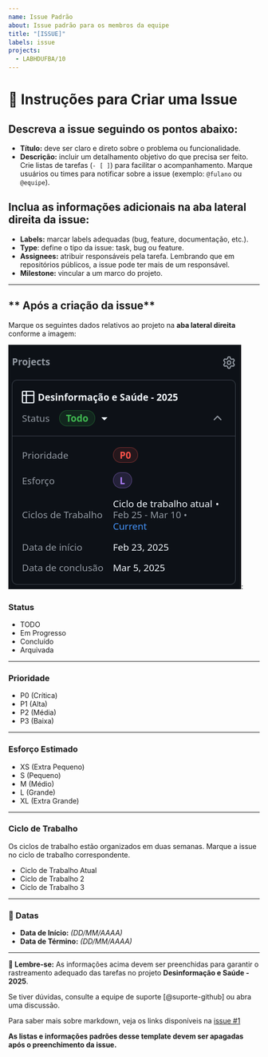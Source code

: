 ```yaml
---
name: Issue Padrão
about: Issue padrão para os membros da equipe
title: "[ISSUE]"
labels: issue
projects:
  - LABHDUFBA/10
---
```


# 📌 **Instruções para Criar uma Issue**

## Descreva a issue seguindo os pontos abaixo:

- **Título:** deve ser claro e direto sobre o problema ou funcionalidade.  
- **Descrição:** incluir um detalhamento objetivo do que precisa ser feito. Crie listas de tarefas (`- [ ]`) para facilitar o acompanhamento. Marque usuários ou times para notificar sobre a issue (exemplo: `@fulano` ou `@equipe`).

## Inclua as informações adicionais na aba lateral direita da issue:

- **Labels:** marcar labels adequadas (bug, feature, documentação, etc.).  
- **Type**: define o tipo da issue: task, bug ou feature.
- **Assignees:** atribuir responsáveis pela tarefa. Lembrando que em repositórios públicos, a issue pode ter mais de um responsável.
- **Milestone:** vincular a um marco do projeto.  

---

## ** Após a criação da issue**

Marque os seguintes dados relativos ao projeto na **aba lateral direita** conforme a imagem:

![](projects_meta.png):

### **Status**

- TODO  
- Em Progresso  
- Concluído  
- Arquivada  

---

### **Prioridade**

- P0 (Crítica)  
- P1 (Alta)  
- P2 (Média)  
- P3 (Baixa)  

---

### **Esforço Estimado**

- XS (Extra Pequeno)  
- S (Pequeno)  
- M (Médio)  
- L (Grande)  
- XL (Extra Grande)  

---

### **Ciclo de Trabalho**

Os ciclos de trabalho estão organizados em duas semanas. Marque a issue no ciclo de trabalho correspondente.

- Ciclo de Trabalho Atual  
- Ciclo de Trabalho 2  
- Ciclo de Trabalho 3  

---

### **📅 Datas**

- **Data de Início:** _(DD/MM/AAAA)_  
- **Data de Término:** _(DD/MM/AAAA)_  

---

**🔄 Lembre-se:** As informações acima devem ser preenchidas para garantir o rastreamento adequado das tarefas no projeto **Desinformação e Saúde - 2025**.  

Se tiver dúvidas, consulte a equipe de suporte [@suporte-github] ou abra uma discussão.

Para saber mais sobre markdown, veja os links disponíveis na [issue #1](https://github.com/LABHDUFBA/ds25-organizacao/issues/1)

**As listas e informações padrões desse template devem ser apagadas após o preenchimento da issue.**
